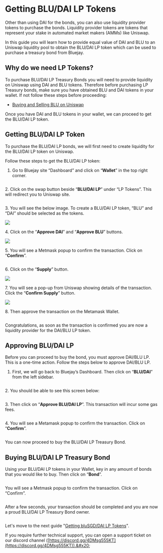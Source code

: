 # Getting BLU/DAI LP Tokens

Other than using DAI for the bonds, you can also use liquidity provider tokens to purchase the bonds. Liquidity provider tokens are tokens that represent your stake in automated market makers (AMMs) like Uniswap.

In this guide you will learn how to provide equal value of DAI and BLU to an Uniswap liquidity pool to obtain the BLU/DAI LP token which can be used to purchase a treasury bond from Bluejay.

## Why do we need LP Tokens?

To purchase BLU/DAI LP Treasury Bonds you will need to provide liquidity on Uniswap using DAI and BLU tokens. Therefore before purchasing LP Treasury bonds, make sure you have obtained BLU and DAI tokens in your wallet. If not follow these steps before proceeding:

* [Buying and Selling BLU on Uniswap](../testnet-user-guides/buying-and-selling-blu.md)

Once you have DAI and BLU tokens in your wallet, we can proceed to get the BLU/DAI LP token.

## Getting BLU/DAI LP Token

To purchase the BLU/DAI LP bonds, we will first need to create liquidity for the BLU/DAI LP token on Uniswap.

Follow these steps to get the BLU/DAI LP token:

1. Go to Bluejay site “Dashboard” and click on “**Wallet**” in the top right corner.

<figure><img src="../../.gitbook/assets/SCR-20221025-htq (2).png" alt=""><figcaption></figcaption></figure>

2\. Click on the swap button beside “**BLU/DAI LP**” under “LP Tokens”. This will redirect you to Uniswap site.

<figure><img src="../../.gitbook/assets/SCR-20221025-ji7.png" alt=""><figcaption></figcaption></figure>

3\. You will see the below image. To create a BLU/DAI LP token, “BLU” and “DAI” should be selected as the tokens.

![](../../.gitbook/assets/daiblu\_10.png)

4\. Click on the “**Approve DAI**” and “**Approve BLU**” buttons.

![](../../.gitbook/assets/daiblu\_12.png)

5\. You will see a Metmask popup to confirm the transaction. Click on “**Confirm**”.

<figure><img src="../../.gitbook/assets/LPConfirm (1).png" alt=""><figcaption></figcaption></figure>

6\. Click on the “**Supply**” button.

![](../../.gitbook/assets/daiblu\_11.png)

7\. You will see a pop-up from Uniswap showing details of the transaction. Click the “**Confirm Supply**” button.

![](../../.gitbook/assets/daiblu\_13.png)

8\. Then approve the transaction on the Metamask Wallet.

<figure><img src="../../.gitbook/assets/confirm_supply (1).png" alt=""><figcaption></figcaption></figure>

Congratulations, as soon as the transaction is confirmed you are now a liquidity provider for the DAI/BLU LP token.

## Approving BLU/DAI LP

Before you can proceed to buy the bond, you must approve DAI/BLU LP. This is a one-time action. Follow the steps below to approve DAI/BLU LP.

1. First, we will go back to Bluejay’s Dashboard. Then click on “**BLU/DAI**” from the left sidebar.

<figure><img src="../../.gitbook/assets/SCR-20221025-jq7.png" alt=""><figcaption></figcaption></figure>

2\. You should be able to see this screen below:

<figure><img src="../../.gitbook/assets/SCR-20221025-ken.png" alt=""><figcaption></figcaption></figure>

3\. Then click on “**Approve BLU/DAI LP**”. This transaction will incur some gas fees.

<figure><img src="../../.gitbook/assets/SCR-20221025-ken (1).png" alt=""><figcaption></figcaption></figure>

4\. You will see a Metamask popup to confirm the transaction. Click on “**Confirm**”.

<figure><img src="../../.gitbook/assets/LPConfirm.png" alt=""><figcaption></figcaption></figure>

You can now proceed to buy the BLU/DAI LP Treasury Bond.

## Buying BLU/DAI LP Treasury Bond

Using your BLU/DAI LP tokens in your Wallet, key in any amount of bonds that you would like to buy. Then click on “**Bond**”.

<figure><img src="../../.gitbook/assets/SCR-20221025-kpr.png" alt=""><figcaption></figcaption></figure>

You will see a Metmask popup to confirm the transaction. Click on “Confirm”.

<figure><img src="../../.gitbook/assets/LPBondMetamask.png" alt=""><figcaption></figcaption></figure>

After a few seconds, your transaction should be completed and you are now a proud BLU/DAI LP Treasury Bond owner.

<figure><img src="../../.gitbook/assets/SCR-20221025-kss.png" alt=""><figcaption></figcaption></figure>

Let's move to the next guide "[Getting bluSGD/DAI LP Tokens](getting-dai-blusgd-lp-tokens.md)".

If you require further technical support, you can open a support ticket on our discord channel ([https://discord.gg/4DMsg555KT](https://discord.gg/4DMsg555KT)).&#x20;
